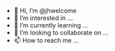 - 👋 Hi, I’m @jhwelcome
- 👀 I’m interested in ...
- 🌱 I’m currently learning ...
- 💞️ I’m looking to collaborate on ...
- 📫 How to reach me ...

<!---
jhwelcome/jhwelcome is a ✨ special ✨ repository because its `README.md` (this file) appears on your GitHub profile.
You can click the Preview link to take a look at your changes.
--->
